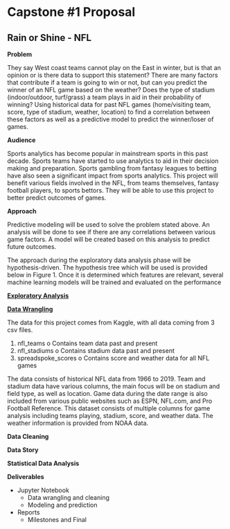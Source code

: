 # Capstone #1 Proposal
## Rain or Shine - NFL


**Problem**

They say West coast teams cannot play on the East in winter, but is that an opinion or is there data to support this statement? There are many factors that contribute if a team is going to win or not, but can you predict the winner of an NFL game based on the weather? Does the type of stadium (indoor/outdoor, turf/grass) a team plays in aid in their probability of winning?  Using historical data for past NFL games (home/visiting team, score, type of stadium, weather, location) to find a correlation between these factors as well as a predictive model to predict the winner/loser of games.

**Audience**

Sports analytics has become popular in mainstream sports in this past decade. Sports teams have started to use analytics to aid in their decision making and preparation. Sports gambling from fantasy leagues to betting have also seen a significant impact from sports analytics. This project will benefit various fields involved in the NFL, from teams themselves, fantasy football players, to sports bettors. They will be able to use this project to better predict outcomes of games.

**Approach**

Predictive modeling will be used to solve the problem stated above. An analysis will be done to see if there are any correlations between various game factors. A model will be created based on this analysis to predict future outcomes. 

The approach during the exploratory data analysis phase will be hypothesis-driven.  The hypothesis tree which will be used is provided below in Figure 1. Once it is determined which features are relevant, several machine learning models will be trained and evaluated on the performance


**[Exploratory Analysis](https://github.com/rezalution/Springboard/tree/master/Capstone%20%231/Exploratory%20Analysis)**

**[Data Wrangling](https://github.com/rezalution/Springboard/tree/master/Capstone%20%231/Data%20Wrangling)**

The data for this project comes from Kaggle, with all data coming from 3 csv files.
1.	nfl_teams
  o	Contains team data past and present
2.	nfl_stadiums
  o	Contains stadium data past and present
3.	spreadspoke_scores
  o	Contains score and weather data for all NFL games

The data consists of historical NFL data from 1966 to 2019. Team and stadium data have various columns, the main focus will be on stadium and field type, as well as location. Game data during the date range is also included from various public websites such as ESPN, NFL.com, and Pro Football Reference. This dataset consists of multiple columns for game analysis including teams playing, stadium, score, and weather data. The weather information is provided from NOAA data. 

**Data Cleaning**


**Data Story**


**Statistical Data Analysis**



**Deliverables**
* Jupyter Notebook
   * Data wrangling and cleaning
   * Modeling and prediction
* Reports
   * Milestones and Final
